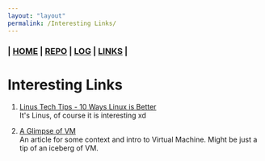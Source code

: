 ```yaml
---
layout: "layout"
permalink: /Interesting Links/
---
```


### | [HOME](https://hollowsyde.github.io/ostest/)  | [REPO](https://github.com/hollowsyde/ostest)  | [LOG](/TXT/mylog.txt) | [LINKS]()  |

# Interesting Links

1. [Linus Tech Tips - 10 Ways Linux is Better](https://www.youtube.com/watch?v=mAFMJ1LnQu8)<br>
It's Linus, of course it is interesting xd

2. [A Glimpse of VM](https://www.howtogeek.com/196060/beginner-geek-how-to-create-and-use-virtual-machines/)<br>
An article for some context and intro to Virtual Machine. Might be just a tip of an iceberg of VM.
